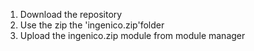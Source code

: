 1. Download the repository
2. Use the zip the 'ingenico.zip'folder
3. Upload the ingenico.zip module from module manager